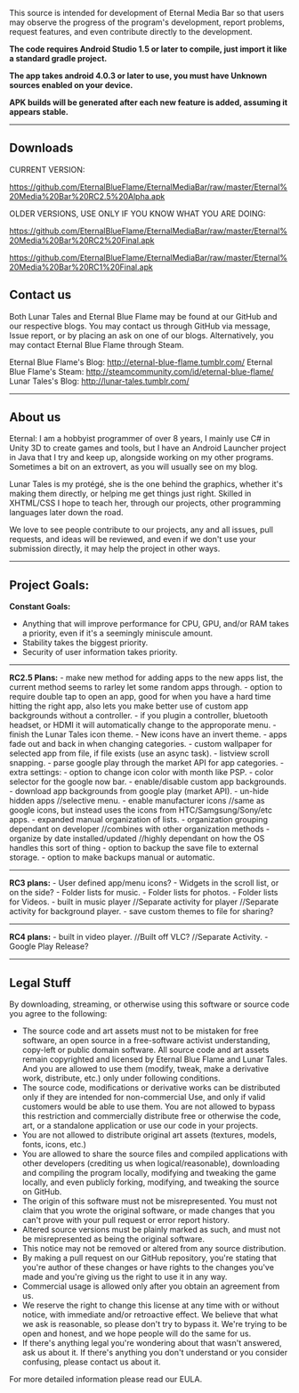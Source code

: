 This source is intended for development of Eternal Media Bar so that users may observe the progress of the program's development, report problems, request features, and even contribute directly to the development.

<strong>The code requires Android Studio 1.5 or later to compile, just import it like a standard gradle project.</strong>

<strong>The app takes android 4.0.3 or later to use, you must have Unknown sources enabled on your device.</strong>

<strong>APK builds will be generated after each new feature is added, assuming it appears stable.</strong>

<hr>
<h2>Downloads</h2>
CURRENT VERSION:

https://github.com/EternalBlueFlame/EternalMediaBar/raw/master/Eternal%20Media%20Bar%20RC2.5%20Alpha.apk

OLDER VERSIONS, USE ONLY IF YOU KNOW WHAT YOU ARE DOING:

https://github.com/EternalBlueFlame/EternalMediaBar/raw/master/Eternal%20Media%20Bar%20RC2%20Final.apk

https://github.com/EternalBlueFlame/EternalMediaBar/raw/master/Eternal%20Media%20Bar%20RC1%20Final.apk
</hr>


<h2>Contact us</h2>
Both Lunar Tales and Eternal Blue Flame may be found at our GitHub and our respective blogs.
You may contact us through GitHub via message, Issue report, or by placing an ask on one of our blogs.
Alternatively, you may contact Eternal Blue Flame through Steam.

Eternal Blue Flame's Blog: http://eternal-blue-flame.tumblr.com/ 
Eternal Blue Flame's Steam: http://steamcommunity.com/id/eternal-blue-flame/
Lunar Tales's Blog: http://lunar-tales.tumblr.com/

<hr/>
<h2> About us</h2>
Eternal: I am a hobbyist programmer of over 8 years, I mainly use C# in Unity 3D to create games and tools, but I have an Android Launcher project in Java that I try and keep up, alongside working on my other programs. Sometimes a bit on an extrovert, as you will usually see on my blog.

Lunar Tales is my protégé, she is the one behind the graphics, whether it's making them directly, or helping me get things just right. Skilled in XHTML/CSS I hope to teach her, through our projects, other programming languages later down the road.

We love to see people contribute to our projects, any and all issues, pull requests, and ideas will be reviewed, and even if we don't use your submission directly, it may help the project in other ways.


<hr>
<h2>Project Goals:</h2>

<strong>Constant Goals:</strong>
-	Anything that will improve performance for CPU, GPU, and/or RAM takes a priority, even if it's a seemingly miniscule amount.
-	Stability takes the biggest priority.
-	Security of user information takes priority.
</hr>
<hr>
<strong>RC2.5 Plans:</strong>
-	make new method for adding apps to the new apps list, the current method seems to rarley let some random apps through.
-	option to require double tap to open an app, good for when you have a hard time hitting the right app, also lets you make better use of custom app backgrounds without a controller.
-	if you plugin a controller, bluetooth headset, or HDMI it will automatically change to the approporate menu.
-	finish the Lunar Tales icon theme.
-	New icons have an invert theme.
-	apps fade out and back in when changing categories.
-	custom wallpaper for selected app from file, if file exists (use an async task).
-	listview scroll snapping.
-	parse google play through the market API for app categories.
-	extra settings:
-	option to change icon color with month like PSP.
-	color selector for the google now bar.
-	enable/disable custom app backgrounds.
-	download app backgrounds from google play (market API).
-	un-hide hidden apps //selective menu.
-	enable manufacturer icons //same as google icons, but instead uses the icons from HTC/Samgsung/Sony/etc apps.
-	expanded manual organization of lists.
-	organization grouping dependant on developer //combines with other organization methods
-	organize by date installed/updated //highly dependant on how the OS handles this sort of thing
-	option to backup the save file to external storage.
-	option to make backups manual or automatic.
</hr>
<hr>
<strong>RC3 plans:</strong>
-	User defined app/menu icons?
-	Widgets in the scroll list, or on the side?
-	Folder lists for music.
-	Folder lists for photos.
-	Folder lists for Videos.
-	built in music player //Separate activity for player //Separate activity for background player.
-	save custom themes to file for sharing?
</hr>
<hr>
<strong>RC4 plans:</strong>
-	built in video player. //Built off VLC? //Separate Activity.
-	Google Play Release?
<hr/>



<h2>Legal Stuff</h2>


By downloading, streaming, or otherwise using this software or source code you agree to the following:
-	The source code and art assets must not to be mistaken for free software, an open source in a free-software activist understanding, copy-left or public domain software. All source code and art assets remain copyrighted and licensed by Eternal Blue Flame and Lunar Tales. And you are allowed to use them (modify, tweak, make a derivative work, distribute, etc.) only under following conditions.
-	The source code, modifications or derivative works can be distributed only if they are intended for non-commercial Use, and only if valid customers would be able to use them. You are not allowed to bypass this restriction and commercially distribute free or otherwise the code, art, or a standalone application or use our code in your projects.
-	You are not allowed to distribute original art assets (textures, models, fonts, icons, etc.)
-	You are allowed to share the source files and compiled applications with other developers (crediting us when logical/reasonable), downloading and compiling the program locally, modifying and tweaking the game locally, and even publicly forking, modifying, and tweaking the source on GitHub.
-	The origin of this software must not be misrepresented. You must not claim that you wrote the original software, or made changes that you can't prove with your pull request or error report history. 
-	Altered source versions must be plainly marked as such, and must not be misrepresented as being the original software.
-	This notice may not be removed or altered from any source distribution. 
-	By making a pull request on our GitHub repository, you're stating that you're author of these changes or have rights to the changes you've made and you're giving us the right to use it in any way.
-	Commercial usage is allowed only after you obtain an agreement from us.
-	We reserve the right to change this license at any time with or without notice, with immediate and/or retroactive effect. We believe that what we ask is reasonable, so please don't try to bypass it. We're trying to be open and honest, and we hope people will do the same for us.
-	If there's anything legal you're wondering about that wasn't answered, ask us about it. If there's anything you don't understand or you consider confusing, please contact us about it.

For more detailed information please read our EULA.

